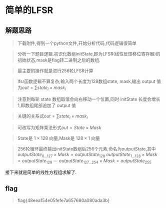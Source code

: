 # 简单的LFSR

## 解题思路

> 下载附件,得到一个python文件,开始分析代码,代码逻辑很简单

> 分析一下题目逻辑.初识化数组initState,即为LFSR(线性反馈移位寄存器)的初始状态,mask是flag转二进制之后的数组.

> 最主要的操作就是进行256轮LFSR计算

> lfsr函数逻辑不算复杂,输入两个长度为128数组state, mask,输出 output 值为$out=\sum{state_i \times mask_i}$

> 注意到每轮 state 数组取值会向右移动一个位置,同时 initState 长度会增长1,即数组尾部追加了 output 值

> 关键的关系式$out=\sum{state_i \times mask_i}$

> 可改写为矩阵乘法形式$out=State \times Mask$

> State是 $1\times128$ 向量,Mask是 $128 \times 1$ 向量

> 256轮循环最终输出initState数组后256个元素,命名为outputState,其中$outputState_{0…127} \times Mask = outputState_{128} \
outputState_{1…128} \times Mask = outputState_{129} \
\cdots \
outputState_{127…254} \times Mask = outputState_{255}$

接下来就是简单的线性方程组求解了.

## flag

> flag{48eea154e05fefe7a657680a080ada3b}